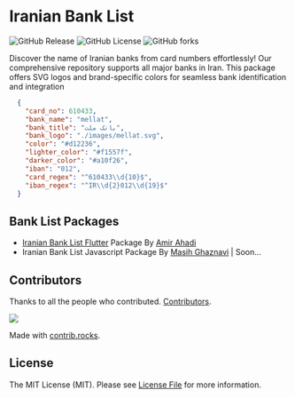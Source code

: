 # Iranian Bank List

![GitHub Release](https://img.shields.io/github/v/release/masihgh/iranian-bank-list) ![GitHub License](https://img.shields.io/github/license/masihgh/iranian-bank-list) ![GitHub forks](https://img.shields.io/github/forks/masihgh/iranian-bank-list)

Discover the name of Iranian banks from card numbers effortlessly! Our comprehensive repository supports all major banks in Iran. This package offers SVG logos and brand-specific colors for seamless bank identification and integration

```json
  {
    "card_no": 610433,
    "bank_name": "mellat",
    "bank_title": "بانک ملت",
    "bank_logo": "./images/mellat.svg",
    "color": "#d12236",
    "lighter_color": "#f1557f",
    "darker_color": "#a10f26",
    "iban": "012",
    "card_regex": "^610433\\d{10}$",
    "iban_regex": "^IR\\d{2}012\\d{19}$"
  }
```

## Bank List Packages
- [Iranian Bank List Flutter](https://github.com/amirahadi/iranian_bank_list_flutter) Package By [Amir Ahadi](https://github.com/amirahadi)
- Iranian Bank List Javascript Package By [Masih Ghaznavi](https://github.com/masihgh) |
Soon...


## Contributors

Thanks to all the people who contributed. [Contributors](https://github.com/masihgh/iranian-bank-list/graphs/contributors).

<a href="https://github.com/masihgh/iranian-bank-list/graphs/contributors">
  <img src="https://contrib.rocks/image?repo=masihgh/iranian-bank-list" />
</a>
<br/>

Made with [contrib.rocks](https://contrib.rocks).

## License

The MIT License (MIT). Please see [License File](https://github.com/masihgh/iranian-bank-list/blob/1.x/LICENSE) for more information.
